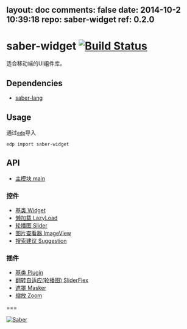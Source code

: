 layout: doc
comments: false
date: 2014-10-2 10:39:18
repo: saber-widget
ref: 0.2.0
---

# saber-widget [![Build Status](https://travis-ci.org/ecomfe/saber-widget.png)](https://travis-ci.org/ecomfe/saber-widget)

适合移动端的UI组件库。


## Dependencies

+ [saber-lang](https://github.com/ecomfe/saber-lang)

## Usage

通过[`edp`](https://github.com/ecomfe/edp)导入

```
edp import saber-widget
```

## API

* [主模块 main](./doc/api-main.html)

### 控件

* [基类 Widget](./doc/api-widget.html)
* [懒加载 LazyLoad](./doc/api-widget-lazyload.html)
* [轮播图 Slider](./doc/api-widget-slider.html)
* [图片查看器 ImageView](./doc/api-widget-imageview.html)
* [搜索建议 Suggestion](./doc/api-widget-suggestion.html)

### 插件

* [基类 Plugin](./doc/api-plugin.html)
* [翻转自适应(轮播图) SliderFlex](./doc/api-plugin-sliderflex.html)
* [遮罩 Masker](./doc/api-plugin-masker.html)
* [缩放 Zoom](./doc/api-plugin-zoom.html)

===

[![Saber](https://f.cloud.github.com/assets/157338/1485433/aeb5c72a-4714-11e3-87ae-7ef8ae66e605.png)](http://ecomfe.github.io/saber)
